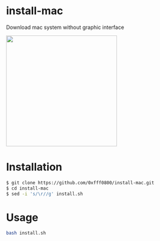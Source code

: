 # install-mac
Download mac system without graphic interface


<img src="https://g.top4top.io/p_2375saai61.jpg" width="300" height="300">


# Installation
```bash
$ git clone https://github.com/0xfff0800/install-mac.git
$ cd install-mac
$ sed -i 's/\r//g' install.sh
```

# Usage
```bash
bash install.sh
```
